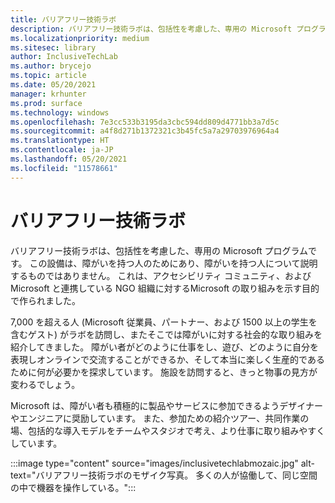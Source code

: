 ```yaml
---
title: バリアフリー技術ラボ
description: バリアフリー技術ラボは、包括性を考慮した、専用の Microsoft プログラムです。
ms.localizationpriority: medium
ms.sitesec: library
author: InclusiveTechLab
ms.author: brycejo
ms.topic: article
ms.date: 05/20/2021
manager: krhunter
ms.prod: surface
ms.technology: windows
ms.openlocfilehash: 7e3cc533b3195da3cbc594dd809d4771bb3a7d5c
ms.sourcegitcommit: a4f8d271b1372321c3b45fc5a7a29703976964a4
ms.translationtype: HT
ms.contentlocale: ja-JP
ms.lasthandoff: 05/20/2021
ms.locfileid: "11578661"
---
```

# <a name="inclusive-tech-lab"></a>バリアフリー技術ラボ

バリアフリー技術ラボは、包括性を考慮した、専用の Microsoft プログラムです。 この設備は、障がいを持つ人のためにあり、障がいを持つ人について説明するものではありません。 これは、アクセシビリティ コミュニティ、および Microsoft と連携している NGO 組織に対するMicrosoft の取り組みを示す目的で作られました。

7,000 を超える人 (Microsoft 従業員、パートナー、および 1500 以上の学生を含むゲスト) がラボを訪問し、またそこでは障がいに対する社会的な取り組みを紹介してきました。 障がい者がどのように仕事をし、遊び、どのように自分を表現しオンラインで交流することができるか、そして本当に楽しく生産的であるために何が必要かを探求しています。 施設を訪問すると、きっと物事の見方が変わるでしょう。

Microsoft は、障がい者も積極的に製品やサービスに参加できるようデザイナーやエンジニアに奨励しています。 また、参加ための紹介ツアー、共同作業の場、包括的な導入モデルをチームやスタジオで考え、より仕事に取り組みやすくしています。

:::image type="content" source="images/inclusivetechlabmozaic.jpg" alt-text="バリアフリー技術ラボのモザイク写真。 多くの人が協働して、同じ空間の中で機器を操作している。":::